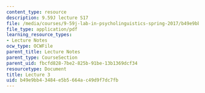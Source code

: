 ```yaml
---
content_type: resource
description: 9.59J lecture S17
file: /media/courses/9-59j-lab-in-psycholinguistics-spring-2017/b49e9bb43484e5b5664ac49d9f7dc7fb_MIT9_59jS17_lec3.pdf
file_type: application/pdf
learning_resource_types:
- Lecture Notes
ocw_type: OCWFile
parent_title: Lecture Notes
parent_type: CourseSection
parent_uid: fbcfd828-7be2-825b-91be-13b1369dcf34
resourcetype: Document
title: Lecture 3
uid: b49e9bb4-3484-e5b5-664a-c49d9f7dc7fb
---
```

